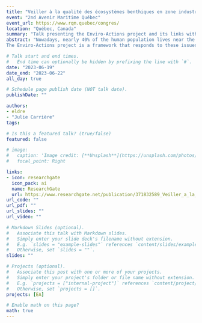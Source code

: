 ```yaml
---
title: "Veiller à la qualité des écosystèmes benthiques en zone industrialo-portuaire avec le modèle de gestion préventive Enviro-Actions"
event: "2nd Avenir Maritime Québec"
event_url: https://www.rqm.quebec/congres/
location: "Québec, Canada"
summary: "Talk presenting the Enviro-Actions project and its links with benthic ecosystem monitoring. [talk in French]"
abstract: "Nowadays, nearly 40% of the human population lives near the coast, where there are many recreational, traditional and industrial activities. These ecosystems are often home to an exceptional biodiversity, where vertebrates and invertebrates benefit from varied habitats for their life cycle. In particular, benthic species (linked to the seabed) support fundamental ecosystem services, such as food provisioning or reduction of coastal erosion, and their conservation thus appears essential for sustainable anthropogenic development. For these purposes, many tools have been developed to understand the distribution and variability of benthic communities, as well as their evolution in the face of anthropogenic or natural disturbances. This is particularly relevant in industrial harbour areas where multiple human activities can impact water and sediment quality, fundamental properties of benthic habitats.
The Enviro-Actions project is a framework that responds to these issues by using advanced environmental monitoring technologies and in situ observation. Several sampling stations placed in the industrial harbour area make it possible to monitor the physico-chemical variables of the habitat in near real time as well as to collect sediment. The data from these observations are integrated into a system that monitors all the parameters monitored, directly connected to public and private stakeholders in the industrial harbour area and to associated research teams. This project thus increases the capacity for preventive and adaptive management of anthropized coastal environments, while promoting the resilience of populations and the protection of ecosystems in a context of environmental change."

# Talk start and end times.
#   End time can optionally be hidden by prefixing the line with `#`.
date: "2023-06-19"
date_end: "2023-06-22"
all_day: true

# Schedule page publish date (NOT talk date).
publishDate: ""

authors:
- eldre
- "Julie Carrière"
tags:

# Is this a featured talk? (true/false)
featured: false

# image:
#   caption: 'Image credit: [**Unsplash**](https://unsplash.com/photos/bzdhc5b3Bxs)'
#   focal_point: Right

links:
- icon: researchgate
  icon_pack: ai
  name: ResearchGate
  url: https://www.researchgate.net/publication/371832589_Veiller_a_la_qualite_des_ecosystemes_benthiques_en_zone_industrialo-portuaire_avec_le_modele_de_gestion_preventive_Enviro-Actions
url_code: ""
url_pdf: ""
url_slides: ""
url_video: ""

# Markdown Slides (optional).
#   Associate this talk with Markdown slides.
#   Simply enter your slide deck's filename without extension.
#   E.g. `slides = "example-slides"` references `content/slides/example-slides.md`.
#   Otherwise, set `slides = ""`.
slides: ""

# Projects (optional).
#   Associate this post with one or more of your projects.
#   Simply enter your project's folder or file name without extension.
#   E.g. `projects = ["internal-project"]` references `content/project/deep-learning/index.md`.
#   Otherwise, set `projects = []`.
projects: [EA]

# Enable math on this page?
math: true
---
```

